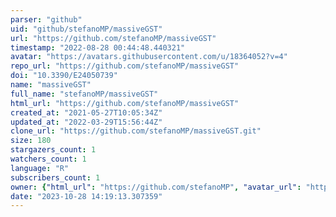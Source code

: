 ```yaml
---
parser: "github"
uid: "github/stefanoMP/massiveGST"
url: "https://github.com/stefanoMP/massiveGST"
timestamp: "2022-08-28 00:44:48.440321"
avatar: "https://avatars.githubusercontent.com/u/18364052?v=4"
repo_url: "https://github.com/stefanoMP/massiveGST"
doi: "10.3390/E24050739"
name: "massiveGST"
full_name: "stefanoMP/massiveGST"
html_url: "https://github.com/stefanoMP/massiveGST"
created_at: "2021-05-27T10:05:34Z"
updated_at: "2022-03-29T15:56:44Z"
clone_url: "https://github.com/stefanoMP/massiveGST.git"
size: 180
stargazers_count: 1
watchers_count: 1
language: "R"
subscribers_count: 1
owner: {"html_url": "https://github.com/stefanoMP", "avatar_url": "https://avatars.githubusercontent.com/u/18364052?v=4", "login": "stefanoMP", "type": "User"}
date: "2023-10-28 14:19:13.307359"
---
```

